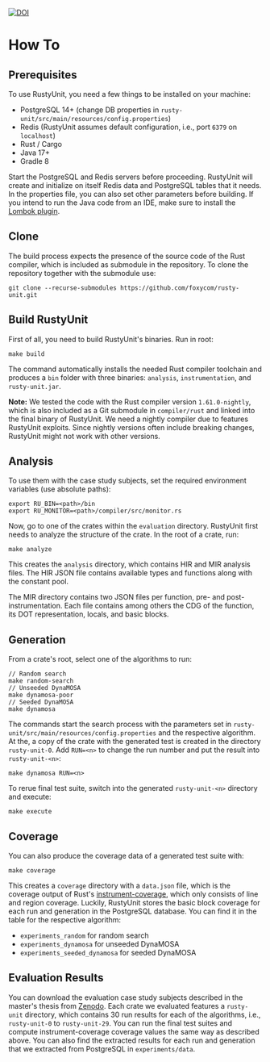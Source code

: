 [![DOI](https://zenodo.org/badge/DOI/10.5281/zenodo.6604714.svg)](https://doi.org/10.5281/zenodo.6604714)


  
# How To

## Prerequisites
To use RustyUnit, you need a few things to be installed on your machine:
- PostgreSQL 14+ (change DB properties in `rusty-unit/src/main/resources/config.properties`)
- Redis (RustyUnit assumes default configuration, i.e., port `6379` on `localhost`)
- Rust / Cargo
- Java 17+
- Gradle 8

Start the PostgreSQL and Redis servers before proceeding. RustyUnit will create and initialize on itself Redis data and PostgreSQL tables that it needs. In the properties file, you can also set other parameters before building. If you intend to run the Java code from an IDE, make sure to install the [Lombok plugin](https://projectlombok.org).

## Clone
The build process expects the presence of the source code of the Rust compiler, which is included as submodule in the repository. To clone the repository together with the submodule use:
```
git clone --recurse-submodules https://github.com/foxycom/rusty-unit.git
```

## Build RustyUnit
First of all, you need to build RustyUnit's binaries. Run in root:
```
make build
```

The command automatically installs the needed Rust compiler toolchain and produces a `bin` folder with three binaries: `analysis`, `instrumentation`, and `rusty-unit.jar`. 

**Note:** We tested the code with the Rust compiler version `1.61.0-nightly`, which is also included as a Git submodule in `compiler/rust` and linked into the final binary of RustyUnit. We need a nightly compiler due to features RustyUnit exploits. Since nightly versions often include breaking changes, RustyUnit might not work with other versions. 


## Analysis
To use them with the case study subjects, set the required environment variables (use absolute paths):
```
export RU_BIN=<path>/bin
export RU_MONITOR=<path>/compiler/src/monitor.rs
```

Now, go to one of the crates within the `evaluation` directory. RustyUnit first needs to analyze the structure of the crate. In the root of a crate, run:
```
make analyze
```
This creates the `analysis` directory, which contains HIR and MIR analysis files. The HIR JSON file contains available types and functions along with the constant pool.

The MIR directory contains two JSON files per function, pre- and post-instrumentation. Each file contains among others the CDG of the function, its DOT representation, locals, and basic blocks.

## Generation
From a crate's root, select one of the algorithms to run:

```
// Random search
make random-search
// Unseeded DynaMOSA
make dynamosa-poor
// Seeded DynaMOSA
make dynamosa
```

The commands start the search process with the parameters set in `rusty-unit/src/main/resources/config.properties` and the respective algorithm. At the, a copy of the crate with the generated test is created in the directory `rusty-unit-0`. Add `RUN=<n>` to change the run number and put the result into `rusty-unit-<n>`:

```
make dynamosa RUN=<n>
```

To rerue final test suite, switch into the generated `rusty-unit-<n>` directory and execute:
```
make execute
```
## Coverage
You can also produce the coverage data of a generated test suite with:
```
make coverage
```
This creates a `coverage` directory with a `data.json` file, which is the coverage output of Rust's [instrument-coverage](https://doc.rust-lang.org/rustc/instrument-coverage.html), which only consists of line and region coverage. Luckily, RustyUnit stores the basic block coverage for each run and generation in the PostgreSQL database. You can find it in the table for the respective algorithm:
* `experiments_random` for random search
* `experiments_dynamosa` for unseeded DynaMOSA
* `experiments_seeded_dynamosa` for seeded DynaMOSA

## Evaluation Results
You can download the evaluation case study subjects described in the master's thesis from [Zenodo](https://doi.org/10.5281/zenodo.6604714). Each crate we evaluated features a `rusty-unit` directory, which contains 30 run results for each of the algorithms, i.e., `rusty-unit-0` to `rusty-unit-29`. You can run the final test suites and compute instrument-coverage coverage values the same way as described above. You can also find the extracted results for each run and generation that we extracted from PostgreSQL in `experiments/data`.